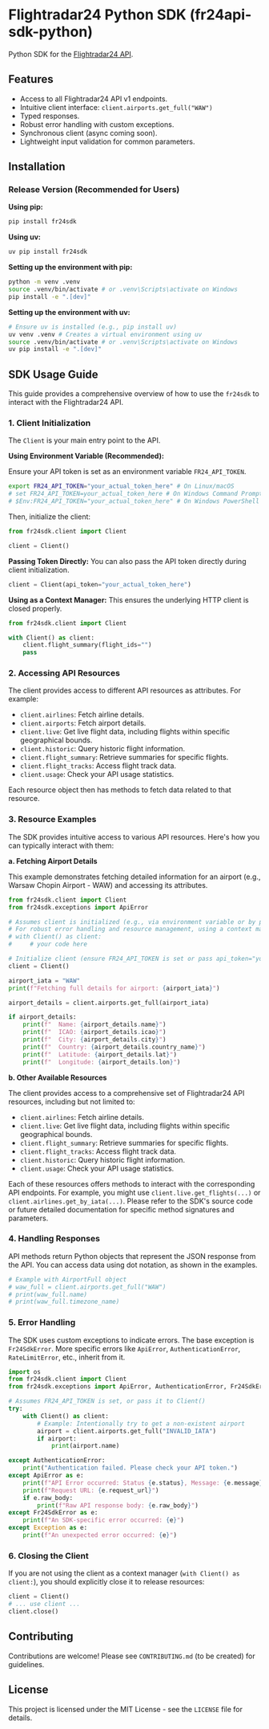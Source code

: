 # Flightradar24 Python SDK (fr24api-sdk-python)

Python SDK for the [Flightradar24 API](https://fr24api.flightradar24.com).

## Features

- Access to all Flightradar24 API v1 endpoints.
- Intuitive client interface: `client.airports.get_full("WAW")`
- Typed responses.
- Robust error handling with custom exceptions.
- Synchronous client (async coming soon).
- Lightweight input validation for common parameters.

## Installation

### Release Version (Recommended for Users)

**Using pip:**
```bash
pip install fr24sdk
```

**Using uv:**
```bash
uv pip install fr24sdk
```

**Setting up the environment with pip:**
```bash
python -m venv .venv
source .venv/bin/activate # or .venv\Scripts\activate on Windows
pip install -e ".[dev]"
```

**Setting up the environment with uv:**
```bash
# Ensure uv is installed (e.g., pip install uv)
uv venv .venv # Creates a virtual environment using uv
source .venv/bin/activate # or .venv\Scripts\activate on Windows
uv pip install -e ".[dev]"
```

## SDK Usage Guide

This guide provides a comprehensive overview of how to use the `fr24sdk` to interact with the Flightradar24 API.

### 1. Client Initialization

The `Client` is your main entry point to the API.

**Using Environment Variable (Recommended):**

Ensure your API token is set as an environment variable `FR24_API_TOKEN`.
```bash
export FR24_API_TOKEN="your_actual_token_here" # On Linux/macOS
# set FR24_API_TOKEN=your_actual_token_here # On Windows Command Prompt
# $Env:FR24_API_TOKEN="your_actual_token_here" # On Windows PowerShell
```

Then, initialize the client:
```python
from fr24sdk.client import Client

client = Client()
```

**Passing Token Directly:**
You can also pass the API token directly during client initialization.
```python
client = Client(api_token="your_actual_token_here")
```

**Using as a Context Manager:**
This ensures the underlying HTTP client is closed properly.
```python
from fr24sdk.client import Client

with Client() as client:
    client.flight_summary(flight_ids="")
    pass
```

### 2. Accessing API Resources

The client provides access to different API resources as attributes. For example:

- `client.airlines`: Fetch airline details.
- `client.airports`: Fetch airport details.
- `client.live`: Get live flight data, including flights within specific geographical bounds.
- `client.historic`: Query historic flight information.
- `client.flight_summary`: Retrieve summaries for specific flights.
- `client.flight_tracks`: Access flight track data.
- `client.usage`: Check your API usage statistics.

Each resource object then has methods to fetch data related to that resource.

### 3. Resource Examples

The SDK provides intuitive access to various API resources. Here's how you can typically interact with them:

**a. Fetching Airport Details**

This example demonstrates fetching detailed information for an airport (e.g., Warsaw Chopin Airport - WAW) and accessing its attributes.

```python
from fr24sdk.client import Client
from fr24sdk.exceptions import ApiError

# Assumes client is initialized (e.g., via environment variable or by passing a token)
# For robust error handling and resource management, using a context manager is recommended:
# with Client() as client:
#     # your code here

# Initialize client (ensure FR24_API_TOKEN is set or pass api_token="your_token")
client = Client()

airport_iata = "WAW"
print(f"Fetching full details for airport: {airport_iata}")

airport_details = client.airports.get_full(airport_iata)

if airport_details:
    print(f"  Name: {airport_details.name}")
    print(f"  ICAO: {airport_details.icao}")
    print(f"  City: {airport_details.city}")
    print(f"  Country: {airport_details.country_name}")
    print(f"  Latitude: {airport_details.lat}")
    print(f"  Longitude: {airport_details.lon}")
```

**b. Other Available Resources**

The client provides access to a comprehensive set of Flightradar24 API resources, including but not limited to:

-   `client.airlines`: Fetch airline details.
-   `client.live`: Get live flight data, including flights within specific geographical bounds.
-   `client.flight_summary`: Retrieve summaries for specific flights.
-   `client.flight_tracks`: Access flight track data.
-   `client.historic`: Query historic flight information.
-   `client.usage`: Check your API usage statistics.

Each of these resources offers methods to interact with the corresponding API endpoints. For example, you might use `client.live.get_flights(...)` or `client.airlines.get_by_iata(...)`. Please refer to the SDK's source code or future detailed documentation for specific method signatures and parameters.

### 4. Handling Responses

API methods return Python objects that represent the JSON response from the API. You can access data using dot notation, as shown in the examples.

```python
# Example with AirportFull object
# waw_full = client.airports.get_full("WAW")
# print(waw_full.name)
# print(waw_full.timezone_name)
```

### 5. Error Handling

The SDK uses custom exceptions to indicate errors. The base exception is `Fr24SdkError`. More specific errors like `ApiError`, `AuthenticationError`, `RateLimitError`, etc., inherit from it.

```python
import os
from fr24sdk.client import Client
from fr24sdk.exceptions import ApiError, AuthenticationError, Fr24SdkError # Import relevant exceptions

# Assumes FR24_API_TOKEN is set, or pass it to Client()
try:
    with Client() as client:
        # Example: Intentionally try to get a non-existent airport
        airport = client.airports.get_full("INVALID_IATA")
        if airport:
            print(airport.name)

except AuthenticationError:
    print("Authentication failed. Please check your API token.")
except ApiError as e:
    print(f"API Error occurred: Status {e.status}, Message: {e.message}")
    print(f"Request URL: {e.request_url}")
    if e.raw_body:
        print(f"Raw API response body: {e.raw_body}")
except Fr24SdkError as e:
    print(f"An SDK-specific error occurred: {e}")
except Exception as e:
    print(f"An unexpected error occurred: {e}")
```

### 6. Closing the Client

If you are not using the client as a context manager (`with Client() as client:`), you should explicitly close it to release resources:

```python
client = Client()
# ... use client ...
client.close()
```

## Contributing

Contributions are welcome! Please see `CONTRIBUTING.md` (to be created) for guidelines.

## License

This project is licensed under the MIT License - see the `LICENSE` file for details. 
